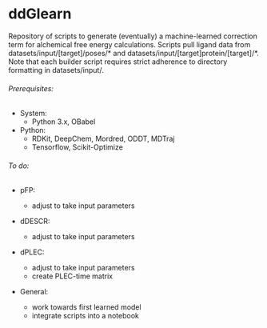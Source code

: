 # ddGlearn

Repository of scripts to generate (eventually) a machine-learned correction term for alchemical free energy calculations.
Scripts pull ligand data from datasets/input/[target]/poses/* and datasets/input/[target]protein/[target]/*. Note that each builder script requires strict adherence to directory formatting in datasets/input/.

###### Prerequisites:
- System: 
	- Python 3.x, OBabel
- Python: 
	- RDKit, DeepChem, Mordred, ODDT, MDTraj
	- Tensorflow, Scikit-Optimize

###### To do:
- pFP:
	- adjust to take input parameters
- dDESCR:
	- adjust to take input parameters
- dPLEC:
	- adjust to take input parameters
	- create PLEC-time matrix

- General:
	- work towards first learned model
	- integrate scripts into a notebook 

